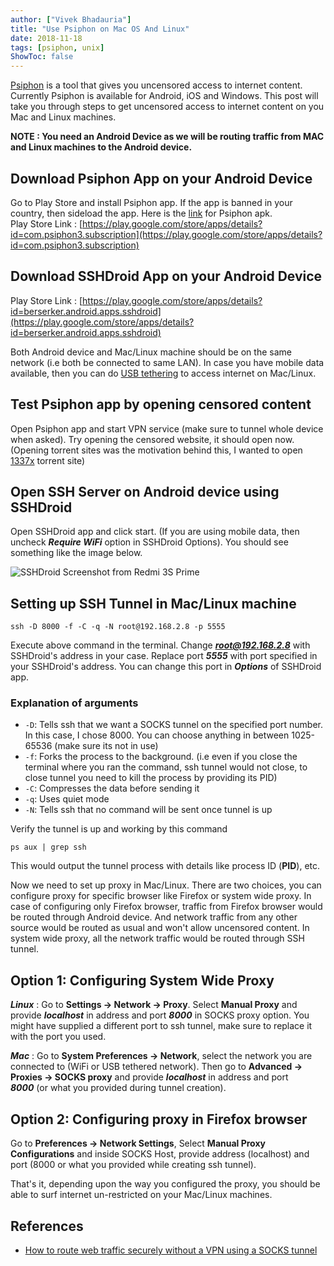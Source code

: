```yaml
---
author: ["Vivek Bhadauria"]
title: "Use Psiphon on Mac OS And Linux"
date: 2018-11-18
tags: [psiphon, unix]
ShowToc: false
---
```


[Psiphon](https://www.psiphon3.com/en/index.html) is a tool that gives you uncensored access to internet content. Currently Psiphon is available for Android, iOS and Windows. This post will take you through steps to get uncensored access to internet content on you Mac and Linux machines.

**NOTE : You need an Android Device as we will be routing traffic from MAC and Linux machines to the Android device.**

## **Download Psiphon App on your Android Device**  
Go to Play Store and install Psiphon app. If the app is banned in your country, then sideload the app. Here is the [link](https://www.psiphon3.com/PsiphonAndroid.apk) for Psiphon apk.  
Play Store Link : [https://play.google.com/store/apps/details?id=com.psiphon3.subscription](https://play.google.com/store/apps/details?id=com.psiphon3.subscription)

## **Download SSHDroid App on your Android Device**  
Play Store Link : [https://play.google.com/store/apps/details?id=berserker.android.apps.sshdroid](https://play.google.com/store/apps/details?id=berserker.android.apps.sshdroid)

Both Android device and Mac/Linux machine should be on the same network (i.e both be connected to same LAN). In case you have mobile data available, then you can do [USB tethering](https://www.dummies.com/consumer-electronics/smartphones/droid/how-to-tether-an-internet-connection-with-an-android-phone/) to access internet on Mac/Linux. 

## **Test Psiphon app by opening censored content**  
Open Psiphon app and start VPN service (make sure to tunnel whole device when asked). Try opening the censored website, it should open now. (Opening torrent sites was the motivation behind this, I wanted to open [1337x](https://1337x.to/trending) torrent site)

## **Open SSH Server on Android device using SSHDroid**  
Open SSHDroid app and click start. (If you are using mobile data, then uncheck **_Require WiFi_** option in SSHDroid Options). You should see something like the image below.

![SSHDroid Screenshot from Redmi 3S Prime](/img/ssh_droid.png)


## **Setting up SSH Tunnel in Mac/Linux machine**  

```shell
ssh -D 8000 -f -C -q -N root@192.168.2.8 -p 5555
```

Execute above command in the terminal. Change _**root@192.168.2.8**_ with SSHDroid's address in your case. Replace port **_5555_** with port specified in your SSHDroid's address. You can change this port in **_Options_** of SSHDroid app.  

### **Explanation of arguments**   
  
* `-D`: Tells ssh that we want a SOCKS tunnel on the specified port number. In this case, I chose 8000. You can choose anything in between 1025-65536 (make sure its not in use)  
* `-f`: Forks the process to the background. (i.e even if you close the terminal where you ran the command, ssh tunnel would not close, to close tunnel you need to kill the process by providing its PID)  
* `-C`: Compresses the data before sending it  
* `-q`: Uses quiet mode  
* `-N`: Tells ssh that no command will be sent once tunnel is up

Verify the tunnel is up and working by this command  

```shell
ps aux | grep ssh
```  

This would output the tunnel process with details like process ID (**PID**), etc.

Now we need to set up proxy in Mac/Linux. There are two choices, you can configure proxy for specific browser like Firefox or system wide proxy. In case of configuring only Firefox browser, traffic from Firefox browser would be routed through Android device. And network traffic from any other source would be routed as usual and won't allow uncensored content. In system wide proxy, all the network traffic would be routed through SSH tunnel.  

## **Option 1: Configuring System Wide Proxy**  
  
**_Linux_** : Go to **Settings -> Network -> Proxy**. Select **Manual Proxy** and provide **_localhost_** in address and port _**8000**_ in SOCKS proxy option. You might have supplied a different port to ssh tunnel, make sure to replace it with the port you used.  
  
**_Mac_** : Go to **System Preferences -> Network**, select the network you are connected to (WiFi or USB tethered network). Then go to **Advanced -> Proxies -> SOCKS proxy** and provide **_localhost_** in address and port _**8000**_ (or what you provided during tunnel creation).

## **Option 2: Configuring proxy in Firefox browser**  
  
Go to **Preferences -> Network Settings**, Select **Manual Proxy Configurations** and inside SOCKS Host, provide address (localhost) and port (8000 or what you provided while creating ssh tunnel).

That's it, depending upon the way you configured the proxy, you should be able to surf internet un-restricted on your Mac/Linux machines.

## References

* [How to route web traffic securely without a VPN using a SOCKS tunnel](https://www.digitalocean.com/community/tutorials/how-to-route-web-traffic-securely-without-a-vpn-using-a-socks-tunnel)
